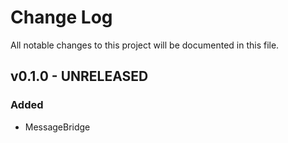 # Change Log
All notable changes to this project will be documented in this file.

## v0.1.0 - UNRELEASED
### Added
- MessageBridge
